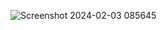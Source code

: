 ![Screenshot 2024-02-03 085645](https://github.com/Akki9519/Marmeto/assets/103363760/c36bcf9b-6f5d-4c54-b972-012c25a2cba2)

